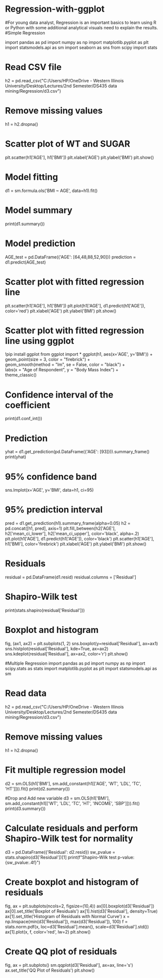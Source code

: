 # Regression-with-ggplot
#For young data analyst, Regression is an important basics to learn using R or Python with some additional analytical visuals need to explain the results. 
#Simple Regression 

import pandas as pd
import numpy as np
import matplotlib.pyplot as plt
import statsmodels.api as sm
import seaborn as sns
from scipy import stats

# Read CSV file
h2 = pd.read_csv("C:/Users/HP/OneDrive - Western Illinois University/Desktop/Lectures/2nd Semester/DS435 data mining/Regression/d3.csv")

# Remove missing values
h1 = h2.dropna()

# Scatter plot of WT and SUGAR
plt.scatter(h1['AGE'], h1['BMI'])
plt.xlabel('AGE')
plt.ylabel('BMI')
plt.show()

# Model fitting
d1 = sm.formula.ols('BMI ~ AGE', data=h1).fit()

# Model summary
print(d1.summary())

# Model prediction
AGE_test = pd.DataFrame({'AGE': [64,48,88,52,90]})
prediction = d1.predict(AGE_test)

# Scatter plot with fitted regression line
plt.scatter(h1['AGE'], h1['BMI'])
plt.plot(h1['AGE'], d1.predict(h1['AGE']), color='red')
plt.xlabel('AGE')
plt.ylabel('BMI')
plt.show()

# Scatter plot with fitted regression line using ggplot
!pip install ggplot
from ggplot import *
ggplot(h1, aes(x='AGE', y='BMI')) + \
    geom_point(size = 3, color = "firebrick") + \
    geom_smooth(method = "lm", se = False, color = "black") + \
    labs(x = "Age of Respondent", y = "Body Mass Index") + \
    theme_classic()

# Confidence interval of the coefficient
print(d1.conf_int())

# Prediction
yhat = d1.get_prediction(pd.DataFrame({'AGE': [93]})).summary_frame()
print(yhat)

# 95% confidence band
sns.lmplot(x='AGE', y='BMI', data=h1, ci=95)

# 95% prediction interval
pred = d1.get_prediction(h1).summary_frame(alpha=0.05)
h2 = pd.concat([h1, pred], axis=1)
plt.fill_between(h2['AGE'], h2['mean_ci_lower'], h2['mean_ci_upper'], color='black', alpha=.2)
plt.plot(h1['AGE'], d1.predict(h1['AGE']), color='black')
plt.scatter(h1['AGE'], h1['BMI'], color='firebrick')
plt.xlabel('AGE')
plt.ylabel('BMI')
plt.show()

# Residuals
residual = pd.DataFrame(d1.resid)
residual.columns = ['Residual']

# Shapiro-Wilk test
print(stats.shapiro(residual['Residual']))

# Boxplot and histogram
fig, (ax1, ax2) = plt.subplots(1, 2)
sns.boxplot(y=residual['Residual'], ax=ax1)
sns.histplot(residual['Residual'], kde=True, ax=ax2)
sns.kdeplot(residual['Residual'], ax=ax2, color='r')
plt.show()

#Multiple Regression
import pandas as pd
import numpy as np
import scipy.stats as stats
import matplotlib.pyplot as plt
import statsmodels.api as sm

# Read data
h2 = pd.read_csv("C:/Users/HP/OneDrive - Western Illinois University/Desktop/Lectures/2nd Semester/DS435 data mining/Regression/d3.csv")

# Remove missing values
h1 = h2.dropna()

# Fit multiple regression model
d2 = sm.OLS(h1['BMI'], sm.add_constant(h1[['AGE', 'WT', 'LDL', 'TC', 'HT']])).fit()
print(d2.summary())

#Drop and Add new variable
d3 = sm.OLS(h1['BMI'], sm.add_constant(h1[['WT', 'LDL', 'TC', 'HT', 'INCOME', 'SBP']])).fit()
print(d3.summary())

# Calculate residuals and perform Shapiro-Wilk test for normality
d3 = pd.DataFrame({'Residual': d2.resid})
sw_pvalue = stats.shapiro(d3['Residual'])[1]
print(f"Shapiro-Wilk test p-value: {sw_pvalue:.4f}")

# Create boxplot and histogram of residuals
fig, ax = plt.subplots(ncols=2, figsize=(10,4))
ax[0].boxplot(d3['Residual'])
ax[0].set_title('Boxplot of Residuals')
ax[1].hist(d3['Residual'], density=True)
ax[1].set_title('Histogram of Residuals with Normal Curve')
x = np.linspace(min(d3['Residual']), max(d3['Residual']), 100)
f = stats.norm.pdf(x, loc=d3['Residual'].mean(), scale=d3['Residual'].std())
ax[1].plot(x, f, color='red', lw=2)
plt.show()

# Create QQ plot of residuals
fig, ax = plt.subplots()
sm.qqplot(d3['Residual'], ax=ax, line='s')
ax.set_title('QQ Plot of Residuals')
plt.show()
